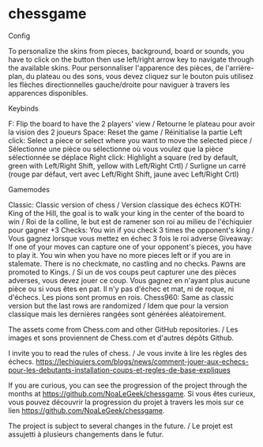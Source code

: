 # chessgame
Config

To personalize the skins from pieces, background, board or sounds, you have to click on the button then use left/right arrow key to navigate through the available skins.
Pour personnaliser l'apparence des pièces, de l'arrière-plan, du plateau ou des sons, vous devez cliquez sur le bouton puis utilisez les flèches directionnelles gauche/droite pour naviguer à travers les apparences disponibles.

Keybinds

F: Flip the board to have the 2 players' view / Retourne le plateau pour avoir la vision des 2 joueurs
Space: Reset the game / Réinitialise la partie
Left click: Select a piece or select where you want to move the selected piece / Sélectionne une pièce ou sélectionne où vous voulez que la pièce sélectionnée se déplace
Right click: Highlight a square (red by default, green with Left/Right Shift, yellow with Left/Right Crtl) / Surligne un carré (rouge par défaut, vert avec Left/Right Shift, jaune avec Left/Right Crtl)

Gamemodes

Classic: Classic version of chess / Version classique des échecs
KOTH: King of the Hill, the goal is to walk your king in the center of the board to win / Roi de la colline, le but est de ramener son roi au milieu de l'échiquier pour gagner
+3 Checks: You win if you check 3 times the opponent's king / Vous gagnez lorsque vous mettez en échec 3 fois le roi adverse
Giveaway: If one of your moves can capture one of your opponent's pieces, you have to play it. You win when you have no more pieces left or if you are in stalemate. There is no checkmate, no castling and no checks. Pawns are promoted to Kings. / Si un de vos coups peut capturer une des pièces adverses, vous devez jouer ce coup. Vous gagnez en n'ayant plus aucune pièce ou si vous êtes en pat. Il n'y pas d'échec et mat, ni de roque, ni d'échecs. Les pions sont promus en rois.
Chess960: Same as classic version but the last rows are randomized / Idem que pour la version classique mais les dernières rangées sont générées aléatoirement.

The assets come from Chess.com and other GitHub repositories. / Les images et sons proviennent de Chess.com et d'autres dépôts Github.

I invite you to read the rules of chess. / Je vous invite à lire les règles des échecs.
https://lechiquiers.com/blogs/news/comment-jouer-aux-echecs-pour-les-debutants-installation-coups-et-regles-de-base-expliques

If you are curious, you can see the progression of the project through the months at https://github.com/NoaLeGeek/chessgame.
Si vous êtes curieux, vous pouvez découvrir la progression du projet à travers les mois sur ce lien https://github.com/NoaLeGeek/chessgame.

The project is subject to several changes in the future. / Le projet est assujetti à plusieurs changements dans le futur.